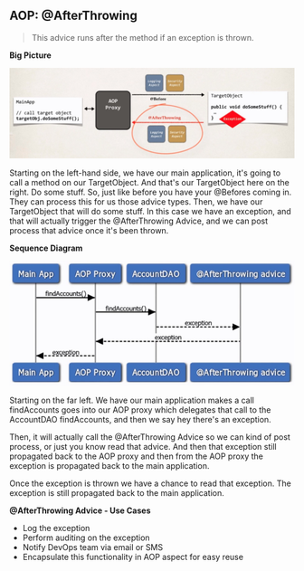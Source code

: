## AOP: @AfterThrowing

> This advice runs after the method if an exception is thrown.

**Big Picture**

![@AfterThrowing Advice - Interaction](./Interaction.jpg)

Starting on the left-hand side, we have our main application, it's going to call
a method on our TargetObject. And that's our TargetObject here on the right.
Do some stuff. So, just like before you have your @Befores coming in.
They can process this for us those advice types. Then, we have our TargetObject that will do some stuff.
In this case we have an exception, and that will actually trigger the @AfterThrowing Advice,
and we can post process that advice once it's been thrown.

**Sequence Diagram**

![@AfterThrowing Advice - Sequence Diagram](./sequenceDiagram.jpg)

Starting on the far left. We have our main application makes a call findAccounts
goes into our AOP proxy which delegates that call to the AccountDAO findAccounts,
and then we say hey there's an exception.

Then, it will actually call the @AfterThrowing Advice so we can kind of post process,
or just you know read that advice. And then that exception still propagated back to
the AOP proxy and then from the AOP proxy the exception is propagated back to the main application.

Once the exception is thrown we have a chance to read that exception. The exception is still propagated back to the main application.

**@AfterThrowing Advice - Use Cases**

* Log the exception
* Perform auditing on the exception
* Notify DevOps team via email or SMS
* Encapsulate this functionality in AOP aspect for easy reuse
